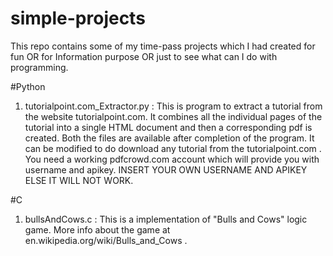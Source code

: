 # simple-projects
This repo contains some of my time-pass projects which I had created for fun OR for Information purpose OR just to see what can I do with programming.

#Python
1. tutorialpoint.com_Extractor.py : This is program to extract a tutorial from the website tutorialpoint.com. It combines all the individual pages of the tutorial into a single HTML document and then a corresponding pdf is created. Both the files are available after completion of the program. It can be modified to do download any tutorial from the tutorialpoint.com . You need a working pdfcrowd.com account which will provide you with username and apikey. INSERT YOUR OWN USERNAME AND APIKEY ELSE IT WILL NOT WORK.

#C
1. bullsAndCows.c : This is a implementation of "Bulls and Cows" logic game. More info about the game at en.wikipedia.org/wiki/Bulls_and_Cows . 
